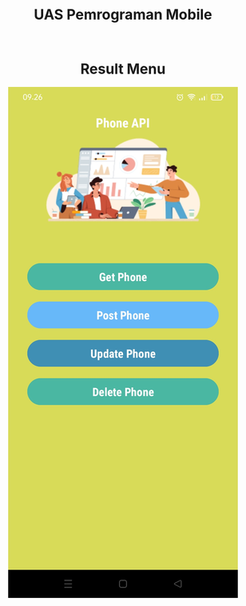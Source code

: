 <div align="center">
  <h1>UAS Pemrograman Mobile</h1>
  <br>
</div>

<div align="center">
  <h1>Result Menu</h1>
  <img src="main.jpg" alt="Image">
</div>

